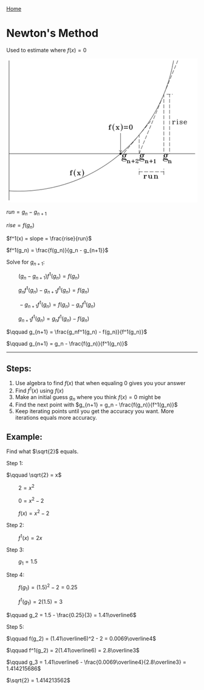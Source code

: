 [Home](../../README.md#algorithms)

# Newton's Method

Used to estimate where $f(x) = 0$

![](./newtons_method_diagram.png)

$run = g_n - g_{n+1}$

$rise = f(g_n)$

$f^1(x) = slope = \frac{rise}{run}$

$f^1(g_n) = \frac{f(g_n)}{g_n - g_{n+1}}$

Solve for $g_{n+1}$:

$\qquad (g_n - g_{n+1}) f^1(g_n) = f(g_n)$

$\qquad g_nf^1(g_n) - g_{n+1}f^1(g_n) = f(g_n)$

$\qquad -g_{n+1}f^1(g_n) = f(g_n) - g_nf^1(g_n)$

$\qquad g_{n+1}f^1(g_n) = g_nf^1(g_n) - f(g_n)$

$\qquad g_{n+1} = \frac{g_nf^1(g_n) - f(g_n)}{f^1(g_n)}$

$\qquad g_{n+1} = g_n - \frac{f(g_n)}{f^1(g_n)}$

---

## Steps:
1. Use algebra to find $f(x)$ that when equaling 0 gives you your answer
1. Find $f^1(x)$ using $f(x)$
1. Make an initial guess $g_n$ where you think $f(x)=0$ might be
1. Find the next point with $g_{n+1} = g_n - \frac{f(g_n)}{f^1(g_n)}$
1. Keep iterating points until you get the accuracy you want. More iterations equals more accuracy.

## Example:
Find what $\sqrt{2}$ equals.

Step 1:

$\qquad \sqrt{2} = x$

$\qquad 2 = x^2$

$\qquad 0 = x^2 - 2$

$\qquad f(x) = x^2 - 2$

Step 2:

$\qquad f^1(x) = 2x$

Step 3:

$\qquad g_1 = 1.5$

Step 4:

$\qquad f(g_1) = (1.5)^2 - 2 = 0.25$

$\qquad f^1(g_1) = 2(1.5) = 3$

$\qquad g_2 = 1.5 - \frac{0.25}{3} = 1.41\overline6$

Step 5:

$\qquad f(g_2) = (1.41\overline6)^2 - 2 = 0.0069\overline4$

$\qquad f^1(g_2) = 2(1.41\overline6) = 2.8\overline3$

$\qquad g_3 = 1.41\overline6 - \frac{0.0069\overline4}{2.8\overline3} = 1.414215686$

$\sqrt{2} = 1.414213562$
